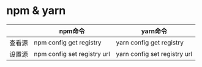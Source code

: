 # npm & yarn

| | npm命令 | yarn命令 |
| ---- | ---- | ---- |
| 查看源 | npm config get registry | yarn config get registry |
| 设置源 | npm config set registry url | yarn config set registry url |
